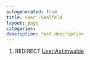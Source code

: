 ```yaml
---
autogenerated: true
title: User ›Saalfeld
layout: page
categories: 
description: test description
---
```


1.  REDIRECT [User:Axtimwalde](User_Axtimwalde)
